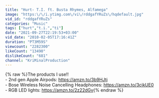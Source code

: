 ```yaml
---
title: "Hurt- T.I. ft. Busta Rhymes, Alfamega"
image: "https:\/\/i.ytimg.com\/vi\/rddgafYRuZs\/hqdefault.jpg"
vid_id: "rddgafYRuZs"
categories: "Music"
tags: ["hurt","t.i.","ti"]
date: "2021-09-27T22:19:53+03:00"
vid_date: "2010-02-05T17:16:41Z"
duration: "PT3M59S"
viewcount: "2282300"
likeCount: "13490"
dislikeCount: "681"
channel: "KriMinalProduction"
---
```

{% raw %}The products I use!!<br />- 2nd gen Apple Airpods: <a rel="nofollow" target="blank" href="https://amzn.to/3b9HJtj">https://amzn.to/3b9HJtj</a><br />- Bose Wireless Noise Cancelling Headphones: <a rel="nofollow" target="blank" href="https://amzn.to/3cjkUE0">https://amzn.to/3cjkUE0</a><br />- RGB LED lights: <a rel="nofollow" target="blank" href="https://amzn.to/2z22dGv">https://amzn.to/2z22dGv</a>{% endraw %}
